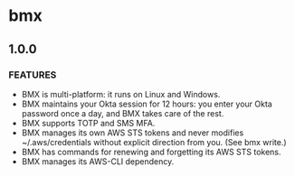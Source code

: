 # bmx

## 1.0.0
### FEATURES
* BMX is multi-platform: it runs on Linux and Windows.
* BMX maintains your Okta session for 12 hours: you enter your Okta password once a day, and BMX takes care of the rest.
* BMX supports TOTP and SMS MFA.
* BMX manages its own AWS STS tokens and never modifies ~/.aws/credentials without explicit direction from you. (See bmx write.)
* BMX has commands for renewing and forgetting its AWS STS tokens.
* BMX manages its AWS-CLI dependency.

